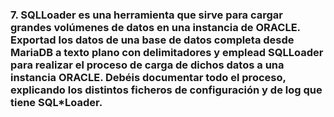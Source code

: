### 7. SQLLoader es una herramienta que sirve para cargar grandes volúmenes de datos en una instancia de ORACLE. Exportad los datos de una base de datos completa desde MariaDB a texto plano con delimitadores y emplead SQLLoader para realizar el proceso de carga de dichos datos a una instancia ORACLE. Debéis documentar todo el proceso, explicando los distintos ficheros de configuración y de log que tiene SQL*Loader.